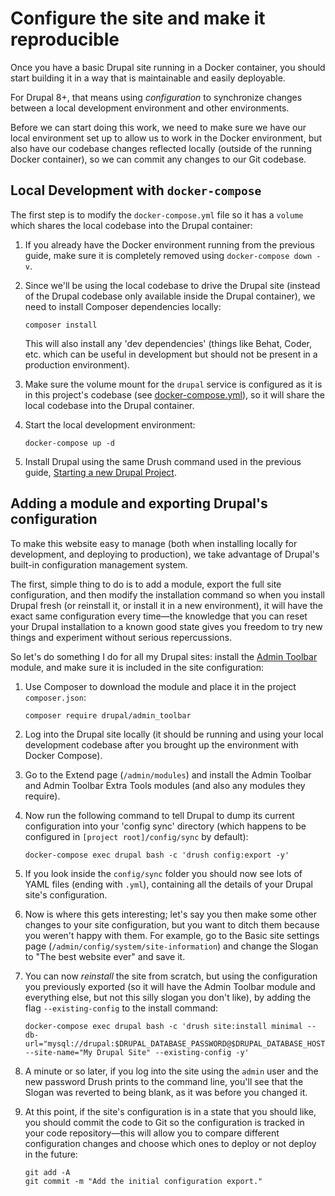 # Configure the site and make it reproducible

Once you have a basic Drupal site running in a Docker container, you should start building it in a way that is maintainable and easily deployable.

For Drupal 8+, that means using _configuration_ to synchronize changes between a local development environment and other environments.

Before we can start doing this work, we need to make sure we have our local environment set up to allow us to work in the Docker environment, but also have our codebase changes reflected locally (outside of the running Docker container), so we can commit any changes to our Git codebase.

## Local Development with `docker-compose`

The first step is to modify the `docker-compose.yml` file so it has a `volume` which shares the local codebase into the Drupal container:

  1. If you already have the Docker environment running from the previous guide, make sure it is completely removed using `docker-compose down -v`.
  1. Since we'll be using the local codebase to drive the Drupal site (instead of the Drupal codebase only available inside the Drupal container), we need to install Composer dependencies locally:

     ```
     composer install
     ```

     This will also install any 'dev dependencies' (things like Behat, Coder, etc. which can be useful in development but should not be present in a production environment).
  1. Make sure the volume mount for the `drupal` service is configured as it is in this project's codebase (see [docker-compose.yml](../docker-compose.yml)), so it will share the local codebase into the Drupal container.
  1. Start the local development environment:

     ```
     docker-compose up -d
     ```

  1. Install Drupal using the same Drush command used in the previous guide, [Starting a new Drupal Project](starting-new-project.md).

## Adding a module and exporting Drupal's configuration

To make this website easy to manage (both when installing locally for development, and deploying to production), we take advantage of Drupal's built-in configuration management system.

The first, simple thing to do is to add a module, export the full site configuration, and then modify the installation command so when you install Drupal fresh (or reinstall it, or install it in a new environment), it will have the exact same configuration every time—the knowledge that you can reset your Drupal installation to a known good state gives you freedom to try new things and experiment without serious repercussions.

So let's do something I do for all my Drupal sites: install the [Admin Toolbar](https://www.drupal.org/project/admin_toolbar) module, and make sure it is included in the site configuration:

  1. Use Composer to download the module and place it in the project `composer.json`:

     ```
     composer require drupal/admin_toolbar
     ```

  1. Log into the Drupal site locally (it should be running and using your local development codebase after you brought up the environment with Docker Compose).
  1. Go to the Extend page (`/admin/modules`) and install the Admin Toolbar and Admin Toolbar Extra Tools modules (and also any modules they require).
  1. Now run the following command to tell Drupal to dump its current configuration into your 'config sync' directory (which happens to be configured in `[project root]/config/sync` by default):

     ```
     docker-compose exec drupal bash -c 'drush config:export -y'
     ```

  1. If you look inside the `config/sync` folder you should now see lots of YAML files (ending with `.yml`), containing all the details of your Drupal site's configuration.
  1. Now is where this gets interesting; let's say you then make some other changes to your site configuration, but you want to ditch them because you weren't happy with them. For example, go to the Basic site settings page (`/admin/config/system/site-information`) and change the Slogan to "The best website ever" and save it.
  1. You can now _reinstall_ the site from scratch, but using the configuration you previously exported (so it will have the Admin Toolbar module and everything else, but not this silly slogan you don't like), by adding the flag `--existing-config` to the install command:

     ```
     docker-compose exec drupal bash -c 'drush site:install minimal --db-url="mysql://drupal:$DRUPAL_DATABASE_PASSWORD@$DRUPAL_DATABASE_HOST/drupal" --site-name="My Drupal Site" --existing-config -y'
     ```

  1. A minute or so later, if you log into the site using the `admin` user and the new password Drush prints to the command line, you'll see that the Slogan was reverted to being blank, as it was before you changed it.
  1. At this point, if the site's configuration is in a state that you should like, you should commit the code to Git so the configuration is tracked in your code repository—this will allow you to compare different configuration changes and choose which ones to deploy or not deploy in the future:

     ```
     git add -A
     git commit -m "Add the initial configuration export."
     ```
